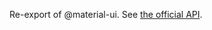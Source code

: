 Re-export of @material-ui. See [the official API](https://mui.com/material-ui/api/outlined-input/).
